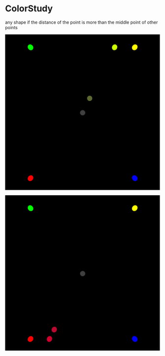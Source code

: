# ColorStudy

any shape if the distance of the point is more than the middle point of other points

![sample](img/img_0.png)

![sample](img/img_1.png)
